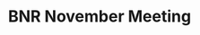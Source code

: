 ---
title : "BNR November Meeting"
subtitle :
params:
  event_date : "November 14th"
  event_time : "5:30 PM - 7:00 PM"
  event_location : "Phoenix Insurance Office"
  event_address : "5100 Westheimer, Houston, TX" 
  event_special: 
  tags:
  weight: 5
  draft: false
---
